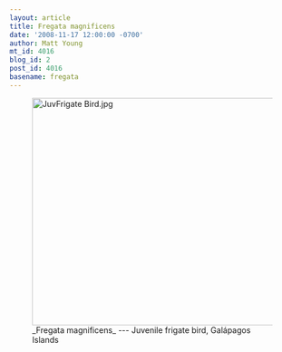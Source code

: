 ```yaml
---
layout: article
title: Fregata magnificens
date: '2008-11-17 12:00:00 -0700'
author: Matt Young
mt_id: 4016
blog_id: 2
post_id: 4016
basename: fregata
---
```

<figure>
<a href="http://en.wikipedia.org/wiki/Frigatebird"><img src="http://pandasthumb.org/archives/2008/11/01/JuvFrigate%20Bird.jpg" alt="JuvFrigate Bird.jpg" width="600" height="401" /></a>
<figcaption markdown="span">_Fregata magnificens_ --- Juvenile frigate bird, Galápagos Islands

</figcaption>
</figure>
